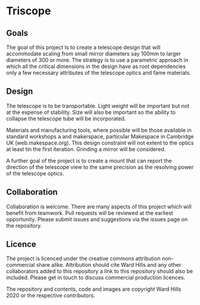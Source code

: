 # Triscope

## Goals
The goal of this project Is to create a telescope design that will accommodate scaling from small mirror diameters say 100mm to larger diameters of 300 or more.  The strategy is to use a parametric approach in which all the critical dimensions in the design have as root dependencies only a few necessary attributes of the telescope optics and fame materials.

## Design
The telescope is to be transportable. Light weight will be important but not at the expense of stability.  Size will also be important so the ability to collapse the telescope tube will be incorporated.  

Materials and manufacturing tools, where possible will be those available in standard workshops a and makerspace, particular Makespace in Cambridge UK (web.makespace.org).  This design constraint will not extent to the optics at least tin the first iteration.  Grinding a mirror will be considered. 

A further goal of the project is to create a mount that can report the direction of the telescope view to the same precision as the resolving power of the telescope optics. 

## Collaboration
Collaboration is welcome.  There are many aspects of this project which will benefit from teamwork.  Pull requests will be reviewed at the earliest opportunity. Please submit issues and suggestions via the issues page on the repository. 

## Licence
The project is licenced under the creative commons attribution non-commercial share alike.  Attribution should cite Ward Hills and any other collaborators added to this repository a link to this repository should also be included. Please get in touch to discuss commercial production licences. 

The repository and contents, code and images are copyright Ward Hills 2020 or the respective contributors.  
